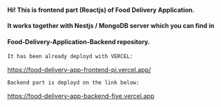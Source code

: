 #### Hi! This is frontend part (Reactjs) of Food Delivery Application.

#### It works together with Nestjs / MongoDB server which you can find in 

#### Food-Delivery-Application-Backend repository.

```bash
It has been already deployd with VERCEL:
```
https://food-delivery-app-frontend-pi.vercel.app/
```bash
Backend part is deployd on the link below:  
```
https://food-delivery-app-backend-five.vercel.app

